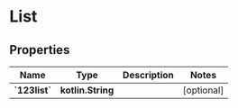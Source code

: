 
# List

## Properties
Name | Type | Description | Notes
------------ | ------------- | ------------- | -------------
**&#x60;123list&#x60;** | **kotlin.String** |  |  [optional]



